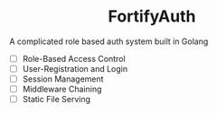 <h1 align="center">FortifyAuth</h1>

A complicated role based auth system built in Golang 

- [ ] Role-Based Access Control
- [ ] User-Registration and Login
- [ ] Session Management
- [ ] Middleware Chaining
- [ ] Static File Serving